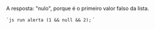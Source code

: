 A resposta: "nulo", porque é o primeiro valor falso da lista.

`` `js run
alerta (1 && null && 2);
`` `

